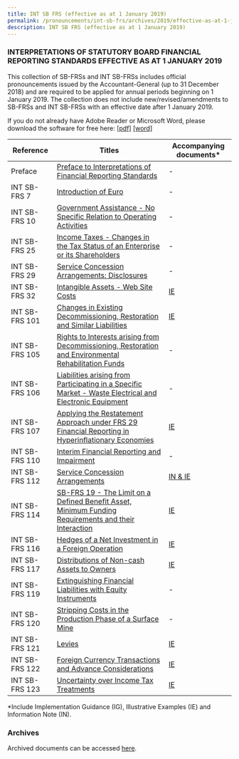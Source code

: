 ```yaml
---
title: INT SB FRS (effective as at 1 January 2019)
permalink: /pronouncements/int-sb-frs/archives/2019/effective-as-at-1-january-2019/
description: INT SB FRS (effective as at 1 January 2019)
---
```

### INTERPRETATIONS OF STATUTORY BOARD FINANCIAL REPORTING STANDARDS EFFECTIVE AS AT 1 JANUARY 2019

This collection of SB-FRSs and INT SB-FRSs includes official pronouncements issued by the Accountant-General (up to 31 December 2018) and are required to be applied for annual periods beginning on 1 January 2019. The collection does not include new/revised/amendments to SB-FRSs and INT SB-FRSs with an effective date after 1 January 2019.

If you do not already have Adobe Reader or Microsoft Word, please download the software for free here: [\[pdf\]](http://www.adobe.com/products/acrobat/readstep2.html) [\[word\]](http://www.microsoft.com/downloads/details.aspx?FamilyID=95e24c87-8732-48d5-8689-ab826e7b8fdf&DisplayLang=en)

| Reference | Titles | Accompanying documents\* |
| -------- | -------- | -------- |
| Preface | [Preface to Interpretations of Financial Reporting Standards](/files/Docs/Default%20Source/Int%20Sb%20Frs/Effective%20As%20At%201%20January%202019/INT_SB-FRS_Preface.pdf)  | - |
| INT SB-FRS 7 | [Introduction of Euro](/files/Docs/Default%20Source/Int%20Sb%20Frs/Effective%20As%20At%201%20January%202019/INT_SB-FRS_7_(2019).pdf) | - |
| INT SB-FRS 10 | [Government Assistance - No Specific Relation to Operating Activities](/files/Docs/Default%20Source/Int%20Sb%20Frs/Effective%20As%20At%201%20January%202019/INT_SB-FRS_10_(2019).pdf) | - |
| INT SB-FRS 25 | [Income Taxes - Changes in the Tax Status of an Enterprise or its Shareholders](/files/Docs/Default%20Source/Int%20Sb%20Frs/Effective%20As%20At%201%20January%202019/INT_SB-FRS_25_(2019).pdf) | - |
| INT SB-FRS 29 | [Service Concession Arrangements: Disclosures](/files/Docs/Default%20Source/Int%20Sb%20Frs/Effective%20As%20At%201%20January%202019/INT_SB-FRS_29_(2019).pdf) | - |
| INT SB-FRS 32 | [Intangible Assets - Web Site Costs](/files/Docs/Default%20Source/Int%20Sb%20Frs/Effective%20As%20At%201%20January%202019/INT_SB-FRS_29_(2019).pdf) | [IE](/files/Docs/Default%20Source/Int%20Sb%20Frs/Effective%20As%20At%201%20January%202019/INT_SB-FRS_32_IE_(2019).pdf) |
| INT SB-FRS 101 | [Changes in Existing Decommissioning, Restoration and Similar Liabilities]() | [IE]() |
| INT SB-FRS 105 | [Rights to Interests arising from Decommissioning, Restoration and Environmental Rehabilitation Funds]() | - |
| INT SB-FRS 106 | [Liabilities arising from Participating in a Specific Market - Waste Electrical and Electronic Equipment]() | - |
| INT SB-FRS 107 | [Applying the Restatement Approach under FRS 29 Financial Reporting in Hyperinflationary Economies]() | [IE]() |
| INT SB-FRS 110 | [Interim Financial Reporting and Impairment]() | - |
| INT SB-FRS 112 | [Service Concession Arrangements]() | [IN & IE]() |
| INT SB-FRS 114 | [SB-FRS 19 - The Limit on a Defined Benefit Asset, Minimum Funding Requirements and their Interaction]() | [IE]() |
| INT SB-FRS 116 | [Hedges of a Net Investment in a Foreign Operation]() | [IE]() |
| INT SB-FRS 117 | [Distributions of Non-cash Assets to Owners]() | [IE]() |
| INT SB-FRS 119 | [Extinguishing Financial Liabilities with Equity Instruments]() | - |
| INT SB-FRS 120 | [Stripping Costs in the Production Phase of a Surface Mine]() | - |
| INT SB-FRS 121 | [Levies]() | [IE]() |
| INT SB-FRS 122 | [Foreign Currency Transactions and Advance Considerations]() | [IE]() |
| INT SB-FRS 123 | [Uncertainty over Income Tax Treatments]() | [IE]() |

\*Include Implementation Guidance (IG), Illustrative Examples (IE) and Information Note (IN).

### Archives 
Archived documents can be accessed [here](/pronouncements/interpretations-of-sb-frs/archives).